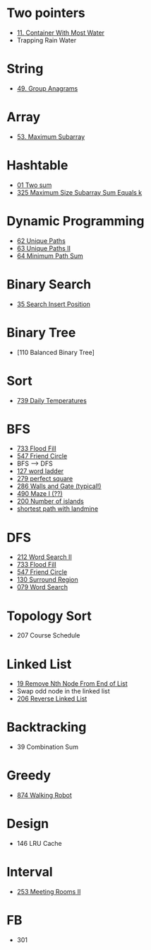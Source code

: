 # Two pointers
 * [11. Container With Most Water](./Algorithm/011_ContainerWithMostWater.py)
 * Trapping Rain Water

# String
 * [49. Group Anagrams](./Algorithm/049_Group_Anagrams.py)

# Array
 * [53. Maximum Subarray](./Algorithm/053_Maximum_Subarray.py)

# Hashtable
 * [01 Two sum](./Algorithm/001_TwoSum.py)
 * [325 Maximum Size Subarray Sum Equals k](./Algorithm/325_Maximum_Size_Subarray_Sum_Equals_k.py)

# Dynamic Programming
 * [62 Unique Paths](./Algorithm/062_Unique_Path.py)
 * [63 Unique Paths II](./Algorithm/063_Unique_Path_II.py)
 * [64 Minimum Path Sum](./Algorithm/064_Min_Path_Sum.py)

# Binary Search
 * [35 Search Insert Position](./Algorithm/035_Search_Insert_Position.py)

# Binary Tree
 * [110 Balanced Binary Tree]

# Sort
 * [739 Daily Temperatures](./Algorithm/739_daily_temperature.py)

# BFS
 * [733 Flood Fill ](./Algorithm/733_Flood_FIll.py)
 * [547 Friend Circle](./Algorithm/547_Friend_Circle.py)
 * BFS --> DFS
 * [127 word ladder](./Algorithm/127_Word_Ladder.py)
 * [279 perfect square](./Algorithm/279_Perfect_Square.py)
 * [286 Walls and Gate (typical!)](./Algorithm/286_Walls_And_Gates.py)
 * [490 Maze I (??)](./Algorithm/490_The_Maze.py)
 * [200 Number of islands](./Algorithm/200_Number_Of_Island.py)
 * [shortest path with landmine](./Algorithm/shortest_path_mine.py)

# DFS
 * [212 Word Search II](./Algorithm/212_Word_Search_II.py)
 * [733 Flood Fill](./Algorithm/733_Flood_FIll.py)
 * [547 Friend Circle](./Algorithm/547_Friend_Circle.py)
 * [130 Surround Region](./Algorithm/130_Surround_Region.py)
 * [079 Word Search](./Algorithm/079_Word_Search.py)

# Topology Sort
 * 207 Course Schedule

# Linked List
 * [19 Remove Nth Node From End of List](./Algorithm/019_Remove_Nth_Node_From_End.py)
 * Swap odd node in the linked list
 * [206 Reverse Linked List](./Algorithm/206_Reverse_Linked_List.py)

# Backtracking
 * 39 Combination Sum

# Greedy
 * [874 Walking Robot](./Algorithm/874_Walking_Robot.py)

# Design
 * 146 LRU Cache

# Interval
 * [253 Meeting Rooms II](./Algorithm/253_Meeting_Rooms_II.py)

# FB
 * 301
